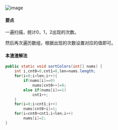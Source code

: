 ![image](http://ww2.sinaimg.cn/large/005CRBrHjw1f86qmyqn6zj30o304oq2y.jpg)

#### 要点
一遍扫描，统计0，1，2出现的次数。

然后再次遍历数组，根据出现的次数设置对应的值即可。
#### 本渣渣解法
```Java
public static void sortColors(int[] nums) {
    int i,cnt0=0,cnt1=0,len=nums.length;
	for(i=0;i<len;i++){
		if(nums[i]==0)
			nums[cnt0++]=0;
		else if(nums[i]==1)
			cnt1++;
	}
	for(i=0;i<cnt1;i++)
		nums[cnt0+i]=1;
	for(i=cnt0+cnt1;i<len;i++)
		nums[i]=2;
}
```